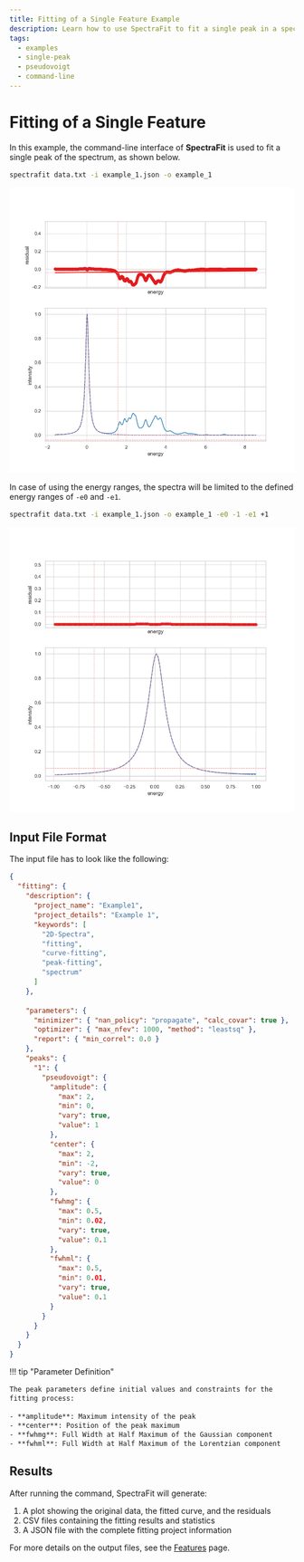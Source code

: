 ```yaml
---
title: Fitting of a Single Feature Example
description: Learn how to use SpectraFit to fit a single peak in a spectrum
tags:
  - examples
  - single-peak
  - pseudovoigt
  - command-line
---
```


# Fitting of a Single Feature

In this example, the command-line interface of **SpectraFit** is used to fit a
single peak of the spectrum, as shown below.

```bash
spectrafit data.txt -i example_1.json -o example_1
```

![Example 1 fitting result](images/Figure_1.png)

In case of using the energy ranges, the spectra will be limited to the defined
energy ranges of `-e0` and `-e1`.

```bash
spectrafit data.txt -i example_1.json -o example_1 -e0 -1 -e1 +1
```

![Example 1 with energy ranges](images/Figure_2.png)

## Input File Format

The input file has to look like the following:

```json
{
  "fitting": {
    "description": {
      "project_name": "Example1",
      "project_details": "Example 1",
      "keywords": [
        "2D-Spectra",
        "fitting",
        "curve-fitting",
        "peak-fitting",
        "spectrum"
      ]
    },

    "parameters": {
      "minimizer": { "nan_policy": "propagate", "calc_covar": true },
      "optimizer": { "max_nfev": 1000, "method": "leastsq" },
      "report": { "min_correl": 0.0 }
    },
    "peaks": {
      "1": {
        "pseudovoigt": {
          "amplitude": {
            "max": 2,
            "min": 0,
            "vary": true,
            "value": 1
          },
          "center": {
            "max": 2,
            "min": -2,
            "vary": true,
            "value": 0
          },
          "fwhmg": {
            "max": 0.5,
            "min": 0.02,
            "vary": true,
            "value": 0.1
          },
          "fwhml": {
            "max": 0.5,
            "min": 0.01,
            "vary": true,
            "value": 0.1
          }
        }
      }
    }
  }
}
```

!!! tip "Parameter Definition"

    The peak parameters define initial values and constraints for the fitting process:

    - **amplitude**: Maximum intensity of the peak
    - **center**: Position of the peak maximum
    - **fwhmg**: Full Width at Half Maximum of the Gaussian component
    - **fwhml**: Full Width at Half Maximum of the Lorentzian component

## Results

After running the command, SpectraFit will generate:

1. A plot showing the original data, the fitted curve, and the residuals
2. CSV files containing the fitting results and statistics
3. A JSON file with the complete fitting project information

For more details on the output files, see the [Features](../interface/features.md) page.
